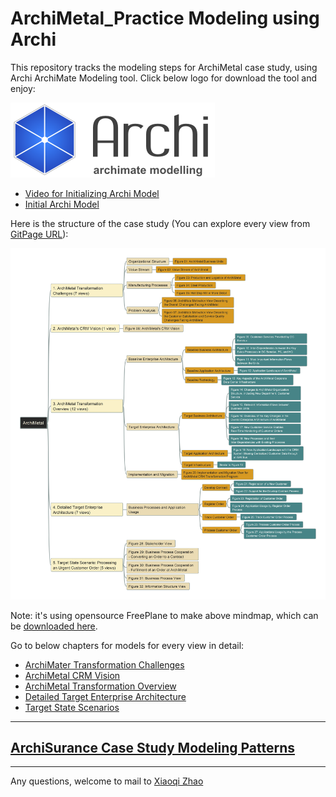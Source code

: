 # ArchiMetal_Practice Modeling using Archi
 
 This repository tracks the modeling steps for ArchiMetal case study, using Archi ArchiMate Modeling tool. Click below logo for download the tool and enjoy:

[![Archi_Logo](./img/Archi_Logo.png)](https://www.archimatetool.com/download/)

- [Video for Initializing Archi Model](https://youtu.be/8zRQ65DApk8)
- [Initial Archi Model](Model_Files/initial_model.archimate)
 
Here is the structure of the case study (You can explore every view from [GitPage URL](https://yasenstar.github.io/ArchiMetal_Practice/)):

![file structure](img/ArchiMetal-Views-Structure.jpg)

Note: it's using opensource FreePlane to make above mindmap, which can be [downloaded here](https://sourceforge.net/projects/freeplane/).

Go to below chapters for models for every view in detail:

- [ArchiMater Transformation Challenges](2_ArchiMetal_Transformation_Challenges.md)
- [ArchiMetal CRM Vision](./3_ArchiMetal_CRM_Vision.md)
- [ArchiMetal Transformation Overview](./4_ArchiMetal_Transformation_Overview.md)
- [Detailed Target Enterprise Architecture](./5_Detailed_Target_Enterprise_Architecture.md)
- [Target State Scenarios](./6_Target_State_Scenarios.md)

---

## [ArchiSurance Case Study Modeling Patterns](7_ArchiMetal_Modeling_Patterns.md)

---

Any questions, welcome to mail to [Xiaoqi Zhao](mailto:xiaoqizhao@outlook.com)